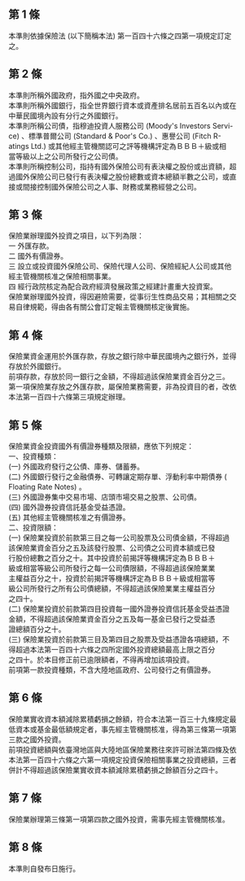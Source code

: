 第 1 條
-------
本準則依據保險法 (以下簡稱本法) 第一百四十六條之四第一項規定訂定  
之。

第 2 條
-------
本準則所稱外國政府，指外國之中央政府。  
本準則所稱外國銀行，指全世界銀行資本或資產排名居前五百名以內或在  
中華民國境內設有分行之外國銀行。  
本準則所稱公司債，指穆迪投資人服務公司 (Moody's Investors Servi-  
ce) 、標準普爾公司 (Standard & Poor's Co.)  、惠譽公司 (Fitch R-  
atings Ltd.)  或其他經主管機關認可之評等機構評定為ＢＢＢ＋級或相  
當等級以上之公司所發行之公司債。  
本準則所稱控制公司，指持有國外保險公司有表決權之股份或出資額，超  
過國外保險公司已發行有表決權之股份總數或資本總額半數之公司，或直  
接或間接控制國外保險公司之人事、財務或業務經營之公司。

第 3 條
-------
保險業辦理國外投資之項目，以下列為限：  
一  外匯存款。  
二  國外有價證券。  
三  設立或投資國外保險公司、保險代理人公司、保險經紀人公司或其他  
    經主管機關核准之保險相關事業。  
四   經行政院核定為配合政府經濟發展政策之經建計畫重大投資案。  
保險業辦理國外投資，得因避險需要，從事衍生性商品交易；其相關之交  
易自律規範，得由各有關公會訂定報主管機關核定後實施。

第 4 條
-------
保險業資金運用於外匯存款，存放之銀行除中華民國境內之銀行外，並得  
存放於外國銀行。  
前項存款，存放於同一銀行之金額，不得超過該保險業資金百分之三。  
第一項保險業存放之外匯存款，屬保險業務需要，非為投資目的者，改依  
本法第一百四十六條第三項規定辦理。

第 5 條
-------
保險業資金投資國外有價證券種類及限額，應依下列規定：  
一、投資種類：  
 (一) 外國政府發行之公債、庫券、儲蓄券。  
 (二) 外國銀行發行之金融債券、可轉讓定期存單、浮動利率中期債券 (  
      Floating Rate Notes)  。  
 (三) 外國證券集中交易市場、店頭市場交易之股票、公司債。  
 (四) 國外證券投資信託基金受益憑證。  
 (五) 其他經主管機關核准之有價證券。  
二、投資限額：  
 (一) 保險業投資於前款第三目之每一公司股票及公司債金額，不得超過  
      該保險業資金百分之五及該發行股票、公司債之公司資本額或已發  
      行股份總數之百分之十。其中投資於前揭評等機構評定為ＢＢＢ＋  
      級或相當等級公司所發行之每一公司債限額，不得超過該保險業業  
      主權益百分之十，投資於前揭評等機構評定為ＢＢＢ＋級或相當等  
      級公司所發行之所有公司債總額，不得超過該保險業業主權益百分  
      之四十。  
 (二) 保險業投資於前款第四目投資每一國外證券投資信託基金受益憑證  
      金額，不得超過該保險業資金百分之五及每一基金已發行之受益憑  
      證總額百分之十。  
 (三) 保險業投資於前款第三目及第四目之股票及受益憑證各項總額，不  
      得超過本法第一百四十六條之四所定國外投資總額最高上限之百分  
      之四十。於本目修正前已逾限額者，不得再增加該項投資。  
前項第一款投資種類，不含大陸地區政府、公司發行之有價證券。

第 6 條
-------
保險業實收資本額減除累積虧損之餘額，符合本法第一百三十九條規定最  
低資本或基金最低額規定者，事先經主管機關核准，得為第三條第一項第  
三款之國外投資。  
前項投資總額與依臺灣地區與大陸地區保險業務往來許可辦法第四條及依  
本法第一百四十六條之六第一項規定投資保險相關事業之投資總額，三者  
併計不得超過該保險業實收資本額減除累積虧損之餘額百分之四十。

第 7 條
-------
保險業辦理第三條第一項第四款之國外投資，需事先經主管機關核准。

第 8 條
-------
本準則自發布日施行。

